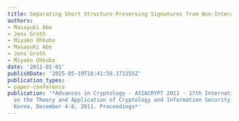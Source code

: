 ```yaml
---
title: Separating Short Structure-Preserving Signatures from Non-Interactive Assumptions
authors:
- Masayuki Abe
- Jens Groth
- Miyako Ohkubo
- Masayuki Abe
- Jens Groth
- Miyako Ohkubo
date: '2011-01-01'
publishDate: '2025-05-19T18:41:59.171255Z'
publication_types:
- paper-conference
publication: '*Advances in Cryptology - ASIACRYPT 2011 - 17th International Conference
  on the Theory and Application of Cryptology and Information Security, Seoul, South
  Korea, December 4-8, 2011. Proceedings*'
---
```

